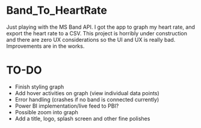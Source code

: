 # Band_To_HeartRate
Just playing with the MS Band API. I got the app to graph my heart rate, and export the heart rate to a CSV. This project is horribly under construction and there are zero UX considerations so the UI and UX is really bad. Improvements are in the works.

# TO-DO
- Finish styling graph
- Add hover activities on graph (view individual data points)
- Error handling (crashes if no band is connected currently)
- Power BI implementation/live feed to PBI?
- Possible zoom into graph
- Add a title, logo, splash screen and other fine polishes
